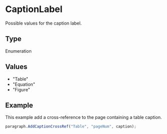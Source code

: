 # CaptionLabel

Possible values for the caption label.

## Type

Enumeration

## Values

- "Table"
- "Equation"
- "Figure"


## Example

This example add a cross-reference to the page containing a table caption.

```javascript editor-xlsx
paragraph.AddCaptionCrossRef("Table", "pageNum", caption);
```
